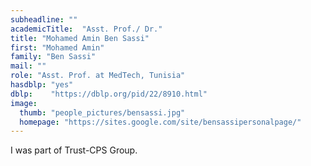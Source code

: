 ```yaml
---
subheadline: ""
academicTitle:  "Asst. Prof./ Dr."
title: "Mohamed Amin Ben Sassi"
first: "Mohamed Amin"
family: "Ben Sassi"
mail: ""
role: "Asst. Prof. at MedTech, Tunisia"
hasdblp: "yes"
dblp:    "https://dblp.org/pid/22/8910.html"
image:
  thumb: "people_pictures/bensassi.jpg"
  homepage: "https://sites.google.com/site/bensassipersonalpage/"
---
```


<!--more-->

I was part of Trust-CPS Group.
